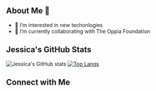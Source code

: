 ## About Me 👋

- 👀 I’m interested in new techonlogies
- 🌱 I’m currently collaborating with The Oppia Foundation

## Jessica's GitHub Stats
![Jessica's GitHub stats](https://github-readme-stats.vercel.app/api?username=wangjess&show_icons=true&theme=radical)
[![Top Langs](https://github-readme-stats.vercel.app/api/top-langs/?username=wangjess&layout=pie)](https://github.com/anuraghazra/github-readme-stats)


## Connect with Me
<!-- This is a special README.md because the repository name matches my actual GitHub account name. So it will appear on my PROFILE! -->
